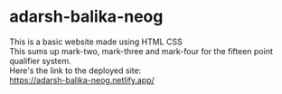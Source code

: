 # adarsh-balika-neog
This is a basic website made using HTML CSS
</br>
This sums up mark-two, mark-three and mark-four for the fifteen point qualifier system.
</br>
Here's the link to the deployed site:</br>
https://adarsh-balika-neog.netlify.app/
